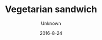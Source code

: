 ---
title: 'Vegetarian sandwich'
description: 'Organic homemade whole-grain bun with homemade humus, grilled mushrooms, pickled red-onions, lettuce, and fresh tomato.'
color: '#ffffff'
price: '65'
size: '1'
category: sandwichSalad
tags: Sandwich/salad
meta:
    id: ac6b3ecd70aeeb5c778d0cf1e829eeae580306d0
    parentId: f20f57fa9c3d8bff0902cfb33f350091a3a48d51
    language: en
date: '2016-8-24'
author: Unknown
---